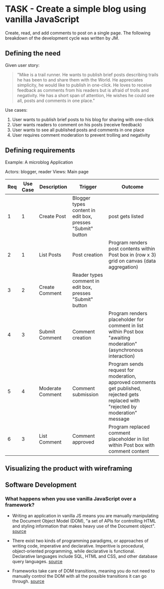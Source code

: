 # TASK - Create a simple blog using vanilla JavaScript
Create, read, and add comments to post on a single page. The following breakdown of the development cycle was written by JM.

## Defining the need

Given user story: 
> "Mike is a trail runner. He wants to publish brief posts describing trails he has been to and share them with the World. He appreciates simplicity, he would like to publish in one-click. He loves to receive feedback as comments from his readers but is afraid of trolls and negativity. He has a short span of attention, He wishes he could see all, posts and comments in one place."

Use cases:

1. User wants to publish brief posts to his blog for sharing with one-click
2. User wants readers to comment on his posts (receive feedback)
3. User wants to see all published posts and comments in one place
4. User requires comment moderation to prevent trolling and negativity

## Defining requirements

Example: A microblog Application

Actors: blogger, reader
Views: Main page

| Req | Use Case | Description      | Trigger                                                    | Outcome                                                                                                                             |
| --- | -------- | ---------------- | ---------------------------------------------------------- | ----------------------------------------------------------------------------------------------------------------------------------- |
| 1   | 1        | Create Post      | Blogger types content in edit box, presses "Submit" button | post gets listed                                                                                                                    |
| 2   | 1        | List Posts       | Post creation                                              | Program renders post contents within Post box in (row x 3) grid on canvas (data aggregation)                                        |
| 3   | 2        | Create Comment   | Reader types comment in edit box, presses "Submit" button  |                                                                                                                                     |
| 4   | 3        | Submit Comment   | Comment creation                                           | Program renders placeholder for comment in list within Post box "awaiting moderation" (asynchronous interaction)                    |
| 5   | 4        | Moderate Comment | Comment submission                                         | Program sends request for moderation, approved comments get published, rejected gets replaced with "rejected by moderation" message |
| 6   | 3        | List Comment     | Comment approved                                           | Program replaced comment placeholder in list within Post box with comment content                                                   |

## Visualizing the product with wireframing

## Software Development

### What happens when you use vanilla JavaScript over a framework?
- Writing an application in vanilla JS means you are manually manipulating the Document Object Model (DOM), "a set of APIs for controlling HTML and styling information that makes heavy use of the Document object".  [source](https://developer.mozilla.org/en-US/docs/Learn/JavaScript/Client-side_web_APIs/Manipulating_documents)

- There exist two kinds of programming paradigms, or approaches of writing code, imperative and declarative. Imperitive is procedural, object-oriented programming, while declarative is functional. Declarative languages include SQL, HTML and CSS, and other database query languages. [source](https://www.linkedin.com/pulse/imperative-vs-declarative-programming-javascript-yehuda-margolis)

- Frameworks take care of DOM transitions, meaning you do not need to manually control the DOM with all the possible transitions it can go through. [source](https://medium.com/@jasim_ab/should-you-use-a-javascript-framework-or-go-vanilla-c7cddb2b46b1)
